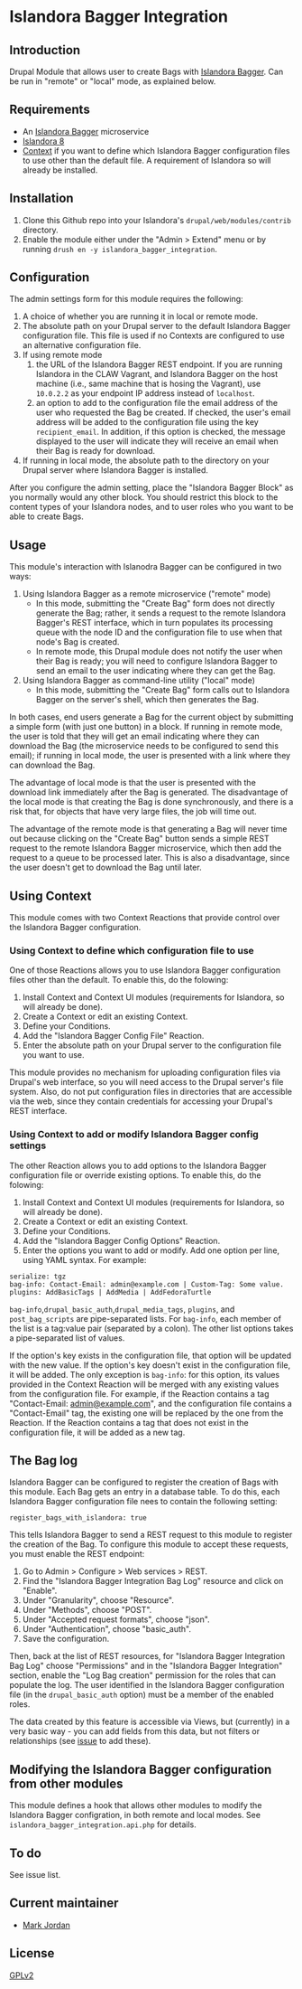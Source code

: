 # Islandora Bagger Integration

## Introduction

Drupal Module that allows user to create Bags with [Islandora Bagger](https://github.com/mjordan/islandora_bagger). Can be run in "remote" or "local" mode, as explained below.

## Requirements

* An [Islandora Bagger](https://github.com/mjordan/islandora_bagger) microservice
* [Islandora 8](https://github.com/Islandora-CLAW/islandora)
* [Context](https://www.drupal.org/project/context) if you want to define which Islandora Bagger configuration files to use other than the default file. A requirement of Islandora so will already be installed.

## Installation

1. Clone this Github repo into your Islandora's `drupal/web/modules/contrib` directory.
1. Enable the module either under the "Admin > Extend" menu or by running `drush en -y islandora_bagger_integration`.

## Configuration

The admin settings form for this module requires the following:

1. A choice of whether you are running it in local or remote mode.
1. The absolute path on your Drupal server to the default Islandora Bagger configuration file. This file is used if no Contexts are configured to use an alternative configuration file.
1. If using remote mode
   1. the URL of the Islandora Bagger REST endpoint. If you are running Islandora in the CLAW Vagrant, and Islandora Bagger on the host machine (i.e., same machine that is hosing the Vagrant), use `10.0.2.2` as your endpoint IP address instead of `localhost`.
   1. an option to add to the configuration file the email address of the user who requested the Bag be created. If checked, the user's email address will be added to the configuration file using the key `recipient_email`. In addition, if this option is checked, the message displayed to the user will indicate they will receive an email when their Bag is ready for download.
1. If running in local mode, the absolute path to the directory on your Drupal server where Islandora Bagger is installed.

After you configure the admin setting, place the "Islandora Bagger Block" as you normally would any other block. You should restrict this block to the content types of your Islandora nodes, and to user roles who you want to be able to create Bags.

## Usage

This module's interaction with Islanodra Bagger can be configured in two ways:

1. Using Islandora Bagger as a remote microservice ("remote" mode)
   * In this mode, submitting the "Create Bag" form does not directly generate the Bag; rather, it sends a request to the remote Islandora Bagger's REST interface, which in turn populates its processing queue with the node ID and the configuration file to use when that node's Bag is created.
   * In remote mode, this Drupal module does not notify the user when their Bag is ready; you will need to configure Islandora Bagger to send an email to the user indicating where they can get the Bag.
1. Using Islandora Bagger as command-line utility ("local" mode)
   * In this mode, submitting the "Create Bag" form calls out to Islandora Bagger on the server's shell, which then generates the Bag.

In both cases, end users generate a Bag for the current object by submitting a simple form (with just one button) in a block. If running in remote mode, the user is told that they will get an email indicating where they can download the Bag (the microservice needs to be configured to send this email); if running in local mode, the user is presented with a link where they can download the Bag.

The advantage of local mode is that the user is presented with the download link immediately after the Bag is generated. The disadvantage of the local mode is that creating the Bag is done synchronously, and there is a risk that, for objects that have very large files, the job will time out.

The advantage of the remote mode is that generating a Bag will never time out because clicking on the "Create Bag" button sends a simple REST request to the remote Islandora Bagger microservice, which then add the request to a queue to be processed later. This is also a disadvantage, since the user doesn't get to download the Bag until later.

## Using Context

This module comes with two Context Reactions that provide control over the Islandora Bagger configuration.

### Using Context to define which configuration file to use

One of those Reactions allows you to use Islandora Bagger configuration files other than the default. To enable this, do the folowing:

1. Install Context and Context UI modules (requirements for Islandora, so will already be done).
1. Create a Context or edit an existing Context.
1. Define your Conditions.
1. Add the "Islandora Bagger Config File" Reaction.
1. Enter the absolute path on your Drupal server to the configuration file you want to use.

This module provides no mechanism for uploading configuration files via Drupal's web interface, so you will need access to the Drupal server's file system. Also, do not put configuration files in directories that are accessible via the web, since they contain credentials for accessing your Drupal's REST interface.

### Using Context to add or modify Islandora Bagger config settings

The other Reaction allows you to add options to the Islandora Bagger configuration file or override existing options. To enable this, do the folowing:

1. Install Context and Context UI modules (requirements for Islandora, so will already be done).
1. Create a Context or edit an existing Context.
1. Define your Conditions.
1. Add the "Islandora Bagger Config Options" Reaction.
1. Enter the options you want to add or modify. Add one option per line, using YAML syntax. For example:

```
serialize: tgz
bag-info: Contact-Email: admin@example.com | Custom-Tag: Some value.
plugins: AddBasicTags | AddMedia | AddFedoraTurtle
```

`bag-info`,`drupal_basic_auth`,`drupal_media_tags`, `plugins`, and `post_bag_scripts` are pipe-separated lists. For `bag-info`, each member of the list is a tag:value pair (separated by a colon). The other list options takes a pipe-separated list of values.

If the option's key exists in the configuration file, that option will be updated with the new value. If the option's key doesn't exist in the configuration file, it will be added. The only exception is `bag-info`: for this option, its values provided in the Context Reaction will be merged with any existing values from the configuration file. For example, if the Reaction contains a tag "Contact-Email: admin@example.com", and the configuration file contains a "Contact-Email" tag, the existing one will be replaced by the one from the Reaction. If the Reaction contains a tag that does not exist in the configuration file, it will be added as a new tag.

## The Bag log

Islandora Bagger can be configured to register the creation of Bags with this module. Each Bag gets an entry in a database table. To do this, each Islandora Bagger configuration file nees to contain the following setting:

```
register_bags_with_islandora: true
```

This tells Islandora Bagger to send a REST request to this module to register the creation of the Bag. To configure this module to accept these requests, you must enable the REST endpoint:

1. Go to Admin > Configure > Web services > REST.
1. Find the "Islandora Bagger Integration Bag Log" resource and click on "Enable".
1. Under "Granularity", choose "Resource".
1. Under "Methods", choose "POST".
1. Under "Accepted request formats", choose "json".
1. Under "Authentication", choose "basic_auth".
1. Save the configuration.

Then, back at the list of REST resources, for "Islandora Bagger Integration Bag Log" choose "Permissions" and in the "Islandora Bagger Integration" section, enable the "Log Bag creation" permission for the roles that can populate the log. The user identified in the Islandora Bagger configuration file (in the `drupal_basic_auth` option) must be a member of the enabled roles.

The data created by this feature is accessible via Views, but (currently) in a very basic way - you can add fields from this data, but not filters or relationships (see [issue](https://github.com/mjordan/islandora_bagger_integration/issues/22) to add these).

## Modifying the Islandora Bagger configuration from other modules

This module defines a hook that allows other modules to modify the Islandora Bagger configration, in both remote and local modes. See `islandora_bagger_integration.api.php` for details.

## To do

See issue list.

## Current maintainer

* [Mark Jordan](https://github.com/mjordan)

## License

[GPLv2](http://www.gnu.org/licenses/gpl-2.0.txt)
